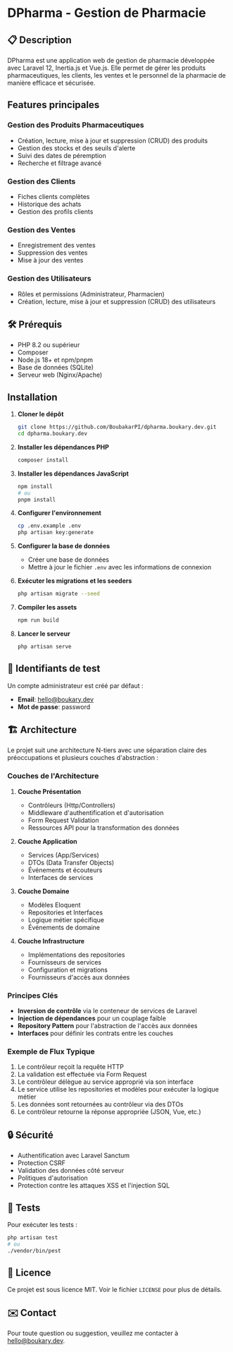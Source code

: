 # DPharma - Gestion de Pharmacie

## 📋 Description
DPharma est une application web de gestion de pharmacie développée avec Laravel 12, Inertia.js et Vue.js. Elle permet de gérer les produits pharmaceutiques, les clients, les ventes et le personnel de la pharmacie de manière efficace et sécurisée.

## Features principales

### Gestion des Produits Pharmaceutiques
- Création, lecture, mise à jour et suppression (CRUD) des produits
- Gestion des stocks et des seuils d'alerte
- Suivi des dates de péremption
- Recherche et filtrage avancé

### Gestion des Clients
- Fiches clients complètes
- Historique des achats
- Gestion des profils clients

### Gestion des Ventes
- Enregistrement des ventes
- Suppression des ventes
- Mise à jour des ventes

### Gestion des Utilisateurs
- Rôles et permissions (Administrateur, Pharmacien)
- Création, lecture, mise à jour et suppression (CRUD) des utilisateurs

## 🛠️ Prérequis

- PHP 8.2 ou supérieur
- Composer
- Node.js 18+ et npm/pnpm
- Base de données (SQLite)
- Serveur web (Nginx/Apache)

## Installation

1. **Cloner le dépôt**
   ```bash
   git clone https://github.com/BoubakarPI/dpharma.boukary.dev.git
   cd dpharma.boukary.dev
   ```

2. **Installer les dépendances PHP**
   ```bash
   composer install
   ```

3. **Installer les dépendances JavaScript**
   ```bash
   npm install
   # ou
   pnpm install
   ```

4. **Configurer l'environnement**
   ```bash
   cp .env.example .env
   php artisan key:generate
   ```

5. **Configurer la base de données**
   - Créer une base de données
   - Mettre à jour le fichier `.env` avec les informations de connexion

6. **Exécuter les migrations et les seeders**
   ```bash
   php artisan migrate --seed
   ```

7. **Compiler les assets**
   ```bash
   npm run build
   ```

8. **Lancer le serveur**
   ```bash
   php artisan serve
   ```


## 🔐 Identifiants de test

Un compte administrateur est créé par défaut :
- **Email**: hello@boukary.dev
- **Mot de passe**: password

## 🏗️ Architecture

Le projet suit une architecture N-tiers avec une séparation claire des préoccupations et plusieurs couches d'abstraction :

### Couches de l'Architecture

1. **Couche Présentation**
   - Contrôleurs (Http/Controllers)
   - Middleware d'authentification et d'autorisation
   - Form Request Validation
   - Ressources API pour la transformation des données

2. **Couche Application**
   - Services (App/Services)
   - DTOs (Data Transfer Objects)
   - Événements et écouteurs
   - Interfaces de services

3. **Couche Domaine**
   - Modèles Eloquent
   - Repositories et Interfaces
   - Logique métier spécifique
   - Événements de domaine

4. **Couche Infrastructure**
   - Implémentations des repositories
   - Fournisseurs de services
   - Configuration et migrations
   - Fournisseurs d'accès aux données

### Principes Clés
- **Inversion de contrôle** via le conteneur de services de Laravel
- **Injection de dépendances** pour un couplage faible
- **Repository Pattern** pour l'abstraction de l'accès aux données
- **Interfaces** pour définir les contrats entre les couches

### Exemple de Flux Typique
1. Le contrôleur reçoit la requête HTTP
2. La validation est effectuée via Form Request
3. Le contrôleur délègue au service approprié via son interface
4. Le service utilise les repositories et modèles pour exécuter la logique métier
5. Les données sont retournées au contrôleur via des DTOs
6. Le contrôleur retourne la réponse appropriée (JSON, Vue, etc.)

## 🔒 Sécurité

- Authentification avec Laravel Sanctum
- Protection CSRF
- Validation des données côté serveur
- Politiques d'autorisation
- Protection contre les attaques XSS et l'injection SQL

## 🧪 Tests

Pour exécuter les tests :
```bash
php artisan test
# ou
./vendor/bin/pest
```

## 📝 Licence

Ce projet est sous licence MIT. Voir le fichier `LICENSE` pour plus de détails.

## ✉️ Contact

Pour toute question ou suggestion, veuillez me contacter à [hello@boukary.dev](mailto:hello@boukary.dev).
